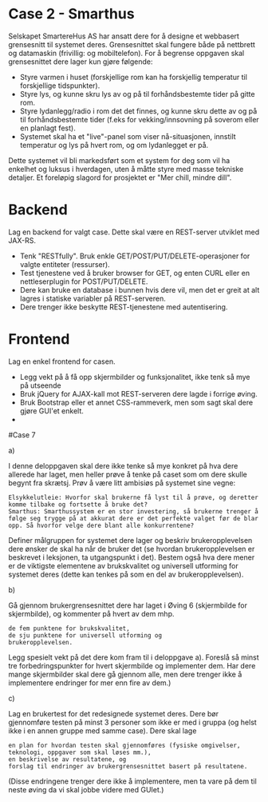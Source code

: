 # Case 2 - Smarthus
Selskapet SmartereHus AS har ansatt dere for å designe et webbasert grensesnitt til systemet deres. Grensesnittet skal fungere både på nettbrett og datamaskin (frivillig: og mobiltelefon). For å begrense oppgaven skal grensesnittet dere lager kun gjøre følgende:

- Styre varmen i huset (forskjellige rom kan ha forskjellig temperatur til forskjellige tidspunkter).
- Styre lys, og kunne skru lys av og på til forhåndsbestemte tider på gitte rom.
- Styre lydanlegg/radio i rom det det finnes, og kunne skru dette av og på til forhåndsbestemte tider (f.eks for vekking/innsovning på soverom eller en planlagt fest).
- Systemet skal ha et "live"-panel som viser nå-situasjonen, innstilt temperatur og lys på hvert rom, og om lydanlegget er på.

Dette systemet vil bli markedsført som et system for deg som vil ha enkelhet og luksus i hverdagen, uten å måtte styre med masse tekniske detaljer. Et foreløpig slagord for prosjektet er "Mer chill, mindre dill".

# Backend
Lag en backend for valgt case. Dette skal være en REST-server utviklet med JAX-RS.

- Tenk "RESTfully". Bruk enkle GET/POST/PUT/DELETE-operasjoner for valgte entiteter (ressurser).
- Test tjenestene ved å bruker browser for GET, og enten CURL eller en nettleserplugin for POST/PUT/DELETE.
- Dere kan bruke en database i bunnen hvis dere vil, men det er greit at alt lagres i statiske variabler på REST-serveren.
- Dere trenger ikke beskytte REST-tjenestene med autentisering.

# Frontend
Lag en enkel frontend for casen.

- Legg vekt på å få opp skjermbilder og funksjonalitet, ikke tenk så mye på utseende
- Bruk jQuery for AJAX-kall mot REST-serveren dere lagde i forrige øving.
- Bruk Bootstrap eller et annet CSS-rammeverk, men som sagt skal dere gjøre GUI'et enkelt.
- 
#Case 7

a)

I denne deloppgaven skal dere ikke tenke så mye konkret på hva dere allerede har laget, men heller prøve å tenke på caset som om dere skulle begynt fra skrætsj. Prøv å være litt ambisiøs på systemet sine vegne:

    Elsykkelutleie: Hvorfor skal brukerne få lyst til å prøve, og deretter komme tilbake og fortsette å bruke det?
    Smarthus: Smarthussystem er en stor investering, så brukerne trenger å følge seg trygge på at akkurat dere er det perfekte valget før de blar opp. Så hvorfor velge dere blant alle konkurrentene?

Definer målgruppen for systemet dere lager og beskriv brukeropplevelsen dere ønsker de skal ha når de bruker det (se hvordan brukeropplevelsen er beskrevet i leksjonen, ta utgangspunkt i det). Bestem også hva dere mener er de viktigste elementene av brukskvalitet og universell utforming for systemet deres (dette kan tenkes på som en del av brukeropplevelsen).
 

b)

Gå gjennom brukergrensesnittet dere har laget i Øving 6 (skjermbilde for skjermbilde), og kommenter på hvert av dem mhp.

    de fem punktene for brukskvalitet,
    de sju punktene for universell utforming og
    brukeropplevelsen.

Legg spesielt vekt på det dere kom fram til i deloppgave a). Foreslå så minst tre forbedringspunkter for hvert skjermbilde og implementer dem. Har dere mange skjermbilder skal dere gå gjennom alle, men dere trenger ikke å implementere endringer for mer enn fire av dem.) 

 

c)

Lag en brukertest for det redesignede systemet deres. Dere bør gjennomføre testen på minst 3 personer som ikke er med i gruppa (og helst ikke i en annen gruppe med samme case). Dere skal lage

    en plan for hvordan testen skal gjennomføres (fysiske omgivelser, teknologi, oppgaver som skal løses mm.),
    en beskrivelse av resultatene, og
    forslag til endringer av brukergrensesnittet basert på resultatene.

(Disse endringene trenger dere ikke å implementere, men ta vare på dem til neste øving da vi skal jobbe videre med GUIet.)

 
